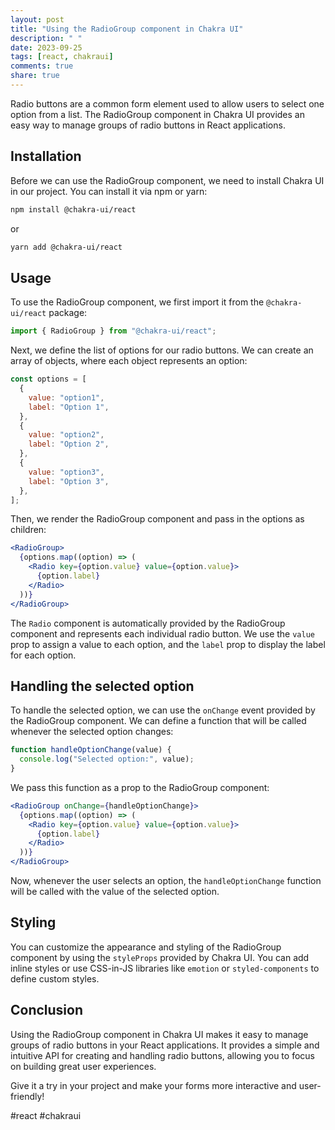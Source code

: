 ```yaml
---
layout: post
title: "Using the RadioGroup component in Chakra UI"
description: " "
date: 2023-09-25
tags: [react, chakraui]
comments: true
share: true
---
```


Radio buttons are a common form element used to allow users to select one option from a list. The RadioGroup component in Chakra UI provides an easy way to manage groups of radio buttons in React applications.

## Installation

Before we can use the RadioGroup component, we need to install Chakra UI in our project. You can install it via npm or yarn:

```bash
npm install @chakra-ui/react
```

or

```bash
yarn add @chakra-ui/react
```

## Usage

To use the RadioGroup component, we first import it from the `@chakra-ui/react` package:

```jsx
import { RadioGroup } from "@chakra-ui/react";
```

Next, we define the list of options for our radio buttons. We can create an array of objects, where each object represents an option:

```jsx
const options = [
  {
    value: "option1",
    label: "Option 1",
  },
  {
    value: "option2",
    label: "Option 2",
  },
  {
    value: "option3",
    label: "Option 3",
  },
];
```

Then, we render the RadioGroup component and pass in the options as children:

```jsx
<RadioGroup>
  {options.map((option) => (
    <Radio key={option.value} value={option.value}>
      {option.label}
    </Radio>
  ))}
</RadioGroup>
```

The `Radio` component is automatically provided by the RadioGroup component and represents each individual radio button. We use the `value` prop to assign a value to each option, and the `label` prop to display the label for each option.

## Handling the selected option

To handle the selected option, we can use the `onChange` event provided by the RadioGroup component. We can define a function that will be called whenever the selected option changes:

```jsx
function handleOptionChange(value) {
  console.log("Selected option:", value);
}
```

We pass this function as a prop to the RadioGroup component:

```jsx
<RadioGroup onChange={handleOptionChange}>
  {options.map((option) => (
    <Radio key={option.value} value={option.value}>
      {option.label}
    </Radio>
  ))}
</RadioGroup>
```

Now, whenever the user selects an option, the `handleOptionChange` function will be called with the value of the selected option.

## Styling

You can customize the appearance and styling of the RadioGroup component by using the `styleProps` provided by Chakra UI. You can add inline styles or use CSS-in-JS libraries like `emotion` or `styled-components` to define custom styles.

## Conclusion

Using the RadioGroup component in Chakra UI makes it easy to manage groups of radio buttons in your React applications. It provides a simple and intuitive API for creating and handling radio buttons, allowing you to focus on building great user experiences.

Give it a try in your project and make your forms more interactive and user-friendly!

#react #chakraui